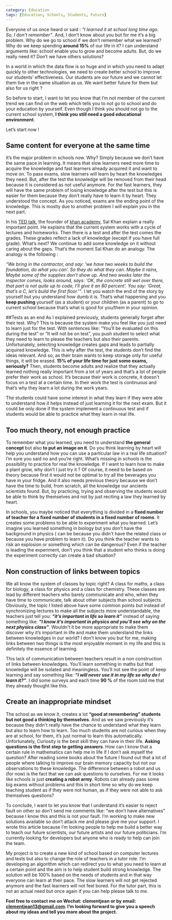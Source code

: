 ```yaml
---
category: Education
tags: [Education, Schools, Students, Future]
---
```


Everyone of us once heard or said : *“I learned it at school long time ago. So, I don’t remember”*. And, I don’t know about you but for me it’s a big problem. Why do we go to school if we don’t remember what we learned? Why do we keep spending **around 15%** of our life in it? I can understand arguments like: school enable you to grow and become adults. But, do we really need it? Don’t we have others solutions?

In a world in which the data flow is so huge and in which you need to adapt quickly to other technologies, we need to create better school to improve our students’ effectiveness. Our students are our future and we cannot let them live in the same situation as us. We want better future for them but also for us right ?

So before to start, I want to let you know that I’m not member of the current trend we can find on the web which tells you to not go to school and do your education by yourself. Even though I think you should not go to the current school system, **I think you still need a good educational environment**.

Let’s start now !

## Same content for everyone at the same time
It’s the major problem in schools now. Why? Simply because we don’t have the same pace in learning. It means that slow learners need more time to acquire the knowledge and fast learners already acquired it and want to move on. To pass exams, slow learners will learn by heart the knowledges they need. But, after the test the knowledge will be removed from their head because it is considered as not useful anymore. For the fast learners, they will have the same problem of losing knowledge after the test but this is easier for them because they don’t really have to learn it by heart. They understood the concept. As you noticed, exams are the ending point of the knowledge. This is mostly due to another problem I will explain you in the next part.

In his [TED talk](https://www.youtube.com/watch?v=-MTRxRO5SRA), the founder of [khan academy](khanacademy.org), Sal Khan explain a really important point. He explains that the current system works with a cycle of lectures and homeworks. Then there is a test and after the test comes the grades. These grades reflect a lack of knowledge (except if you have full grade). What’s next? We continue to add some knowledge on it without caring about the gaps. That’s the moment Sal Khan do an analogy. The analogy is the following :

_“We bring in the contractor, and say: ‘we have two weeks to build the foundation, do what you can’. So they do what they can. Maybe it rains, Maybe some of the supplies don’t show up. And two weeks later the inspector comes, looks around, says: ‘OK, the concrete still wet over there, that part is not quite up to code, I’ll give it an 80 percent’. You say: ‘Great, that’s a C, let’s build the first floor.’”_. I let you watch the end of the story by yourself but you understand how dumb it is. That’s what happening and you **keep pushing** yourself (as a student) or your children (as a parent) to go to current school because that’s what is good for you/them in your opinion.

##Tests as an end
As I explained previously, students generally forget after their test. Why? This is because the system make you feel like you just need to learn just for the test. With sentences like: “You’ll be evaluated on this during the test” or “It will not be on test”, you push student to select what they need to learn to please the teachers but also their parents. Unfortunately, selecting knowledge creates gaps and leads to partially acquired knowledge. This is why after the test, the students don’t find the ideas relevant. And so, as their brain wants to keep storage only for useful things, it will be erased. **15% of your life time for just some exams, seriously?** Then, students become adults and realize that they actually learned nothing really important from a lot of years and that’s a lot of people prefer their work as school. It’s because their work is concrete, it doesn't focus on a test at a certain time. In their work the test is continuous and that’s why they learn a lot during the work years.

The students could have some interest in what they learn if they were able to understand how it helps instead of just learning it for the next exam. But it could be only done if the system implement a continuous test and if students would be able to practice what they learn in real life.

## Too much theory, not enough practice
To remember what you learned, you need to understand **the general concept** but also **to put an image on it**. Do you think learning by heart will help you understand how you can use a particular law in a real life situation? I’m sure you said no and you’re right. What’s missing in schools is the possibility to practice for real the knowledge. If I want to learn how to make a plant grow, why don’t I just try it ? Of course, it need to be based on theory because first it would not be optimal to try all the beverages you have in your fridge. And it also needs previous theory because we don’t have the time to build, from scratch, all the knowledge our ancients scientists found. But, by practicing, trying and observing the students would be able to think by themselves and not by just reciting a law they learned by heart.

In schools, you maybe noticed that everything is divided in a **fixed number of teacher for a fixed number of students in a fixed number of rooms**. It creates some problems to be able to experiment what you learned. Let’s imagine you learned something in biology but you don’t have the background in physics ( can be because you didn't have the related class or because you have problem to learn it). Do you think the teacher wants to risk an explosion or something which can be dangerous? Even if the teacher is leading the experiment, don’t you think that a student who thinks is doing the experiment correctly can create a bad situation?

## Non construction of links between topics
We all know the system of classes by topic right? A class for maths, a class for biology, a class for physics and a class for chemistry. These classes are lead by different teachers who barely communicate and who, when they have time to communicate, talk about other subjects than school subjects. Obviously, the topic I listed above have some common points but instead of synchronizing lectures to make all the subjects more understandable, the teachers just tell you: **_“it’s important in life so learn it”_** instead of saying something like: **_“I know it’s important in physics and you’ll see why on the next physics class”_**. Wouldn't it be more appropriate to make them discover why it’s important in life and make them understand the links between knowledges in our world? I don’t know you but for me, making links between two things is the most enjoyable moment in my life and this is definitely the essence of learning.

This lack of communication between teachers result in a non construction of links between knowledges. You’ll learn something in maths but that knowledge will be isolated and meaningless. You’ll not see the point of keep learning and say something like: **_“I will never use it in my life so why do I learn it?”_**. I did some surveys and each time **90 %** of the room told me that they already thought like this.

## Create an inappropriate mindset
The school as we know it, creates a lot **“good at remembering” students but not good a thinking by themselves**. And as we saw previously it’s because they didn't really have the chance to understand what they learn but also to learn how to learn. Too much students are not curious when they are at school, for them, it’s just normal to learn this automatically. Unfortunately, Curiosity is the best skill they can have in their life. **Asking questions is the first step to getting answers**. How can I know that a certain rule in mathematics can help me in life if I don’t ask myself the question? After reading some books about the future I found out that a lot of people where talking to improve our brain memory capacity but not our observations to these knowledge. The difference between a robot and us (for now) is the fact that we can ask questions to ourselves. For me it looks like schools is just **creating a robot army**. Robots can already pass some big exams without problems and this in short time so why do we keep teaching student as if they were not human, as if they were not able to ask themselves questions?

To conclude, I want to let you know that I understand it’s easier to reject fault on other so don’t send me comments like: “we don’t have alternatives” because I know this and this is not your fault. I’m working to make new solutions available so don’t attack me and please give me your support. I wrote this article because I’m looking people to help me build a better way to teach our future scientists, our future artists and our future politicians. I’m currently looking for developers but anyone who is ready to help can join the team.

My project is to create a new kind of school based on computer lectures and tests but also to change the role of teachers in a tutor role. I’m developing an algorithm which can redirect you to what you need to learn at a certain point and the aim is to help student build strong knowledge. The solution will be 100% based on the needs of students and in that way everyone can learn at their pace. The slow learners will not get rejected anymore and the fast learners will not feel bored. For the tutor part, this is not an actual need but once again if you can help please talk to me.

**Feel free to contact me on Wechat: clementjean or by email: clementjean13@gmail.com. I’m looking forward to give you a speech about my ideas and tell you more about the project.**

